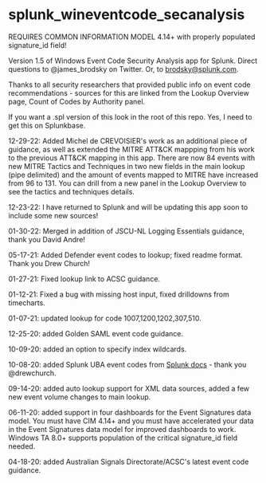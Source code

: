 # splunk_wineventcode_secanalysis

REQUIRES COMMON INFORMATION MODEL 4.14+ with properly populated signature_id field!

Version 1.5 of Windows Event Code Security Analysis app for Splunk. Direct questions to @james_brodsky on Twitter.
Or, to brodsky@splunk.com.

Thanks to all security researchers that provided public info on event code recommendations - sources for this
are linked from the Lookup Overview page, Count of Codes by Authority panel.

If you want a .spl version of this look in the root of this repo. Yes, I need to get this on Splunkbase.

12-29-22: Added Michel de CREVOISIER's work as an additional piece of guidance, as well as extended the MITRE ATT&CK
mappping from his work to the previous ATT&CK mapping in this app. There are now 84 events with new MITRE Tactics and Techniques in two new fields in the main lookup (pipe delimited) and the amount of events mapped to MITRE have increased from 96 to 131. You can drill from a new panel in the Lookup Overview to see the tactics and techniques details.

12-23-22: I have returned to Splunk and will be updating this app soon to include some new sources!

01-30-22: Merged in addition of JSCU-NL Logging Essentials guidance, thank you David Andre!

05-17-21: Added Defender event codes to lookup; fixed readme format. Thank you Drew Church!

01-27-21: Fixed lookup link to ACSC guidance.

01-12-21: Fixed a bug with missing host input, fixed drilldowns from timecharts.

01-07-21: updated lookup for code 1007,1200,1202,307,510.

12-25-20: added Golden SAML event code guidance.

10-09-20: added an option to specify index wildcards.

10-08-20: added Splunk UBA event codes from [Splunk docs](https://docs.splunk.com/Documentation/UBA/latest/GetDataIn/WindowsEvents) - thank you @drewchurch.

09-14-20: added auto lookup support for XML data sources, added a few new event volume changes to main lookup.

06-11-20: added support in four dashboards for the Event Signatures data model. You must have CIM 4.14+ and you must have accelerated your data in the Event Signatures data model for improved dashboards to work. Windows TA 8.0+ supports population of the critical signature_id field needed.

04-18-20: added Australian Signals Directorate/ACSC's latest event code guidance.
